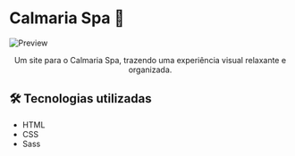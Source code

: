 # Calmaria Spa 🌿

![Preview](https://github.com/user-attachments/assets/4fd635eb-e82f-4e2e-b052-d13d33cabf5d)

<p align="center">Um site para o Calmaria Spa, trazendo uma experiência visual relaxante e organizada.</p>

## 🛠 Tecnologias utilizadas
- HTML
- CSS
- Sass
